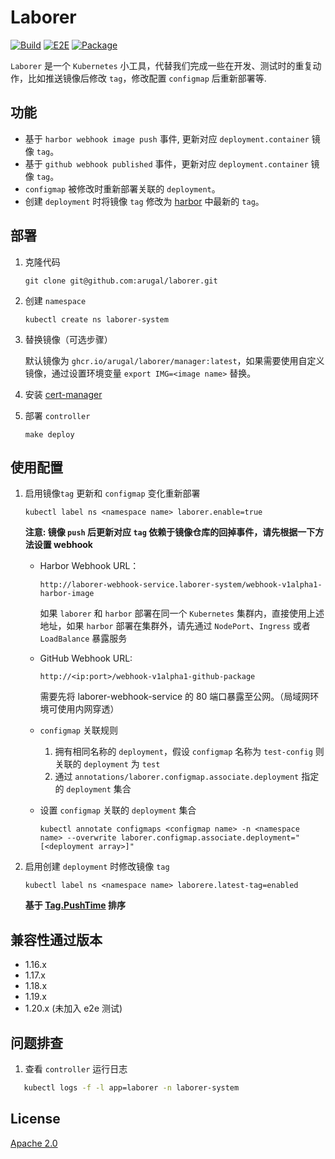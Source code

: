Laborer
===========

[![Build](https://github.com/arugal/laborer/workflows/Test/badge.svg?branch=master)](https://github.com/arugal/laborer/actions?query=workflow%3ATest+branch%3Amaster+event%3Apush)
[![E2E](https://github.com/arugal/laborer/workflows/E2E/badge.svg?branch=master)](https://github.com/arugal/laborer/actions?query=workflow%3AE2E+branch%3Amaster+event%3Apush)
[![Package](https://github.com/arugal/laborer/workflows/Package/badge.svg?branch=master)](https://github.com/arugal/laborer/actions?query=event%3Apush+workflow%3APackage)

`Laborer` 是一个 `Kubernetes` 小工具，代替我们完成一些在开发、测试时的重复动作，比如推送镜像后修改 `tag`，修改配置 `configmap` 后重新部署等.

## 功能

+ 基于 `harbor webhook image push` 事件, 更新对应 `deployment.container` 镜像 `tag`。
+ 基于 `github webhook published` 事件，更新对应 `deployment.container` 镜像 `tag`。
+ `configmap` 被修改时重新部署关联的 `deployment`。
+ 创建 `deployment` 时将镜像 `tag` 修改为 [harbor](https://goharbor.io/) 中最新的 `tag`。

## 部署

1. 克隆代码

   `git clone git@github.com:arugal/laborer.git`

2. 创建 `namespace`

   `kubectl create ns laborer-system`

3. 替换镜像（可选步骤）

   默认镜像为 `ghcr.io/arugal/laborer/manager:latest`，如果需要使用自定义镜像，通过设置环境变量 `export IMG=<image name>` 替换。

4. 安装 [cert-manager](https://cert-manager.io/docs/installation/)

6. 部署 `controller`

   `make deploy`

## 使用配置

1. 启用镜像`tag` 更新和 `configmap` 变化重新部署

    `kubectl label ns <namespace name> laborer.enable=true`

     **注意: 镜像 `push` 后更新对应 `tag` 依赖于镜像仓库的回掉事件，请先根据一下方法设置 webhook**
     
     + Harbor Webhook URL：
     
        `http://laborer-webhook-service.laborer-system/webhook-v1alpha1-harbor-image`
        
       如果 `laborer` 和 `harbor` 部署在同一个 `Kubernetes` 集群内，直接使用上述地址，如果 `harbor` 部署在集群外，请先通过 `NodePort`、`Ingress` 或者 `LoadBalance` 暴露服务
   
     + GitHub Webhook URL:
   
        `http://<ip:port>/webhook-v1alpha1-github-package`
   
        需要先将 laborer-webhook-service 的 80 端口暴露至公网。（局域网环境可使用内网穿透）
   
     + `configmap` 关联规则

       1. 拥有相同名称的 `deployment`，假设 `configmap` 名称为 `test-config` 则关联的 `deployment` 为 `test`
       2. 通过 `annotations/laborer.configmap.associate.deployment` 指定的 `deployment` 集合
    
     + 设置 `configmap` 关联的 `deployment` 集合
        
       `kubectl annotate configmaps <configmap name> -n <namespace name> --overwrite laborer.configmap.associate.deployment="[<deployment array>]"`

2. 启用创建 `deployment` 时修改镜像 `tag`
    
    `kubectl label ns <namespace name> laborere.latest-tag=enabled`
     
     **基于 [Tag.PushTime](https://github.com/arugal/laborer/blob/master/pkg/service/repository/types.go) 排序**

## 兼容性通过版本

+ 1.16.x
+ 1.17.x
+ 1.18.x
+ 1.19.x
+ 1.20.x (未加入 e2e 测试)

## 问题排查

1. 查看 `controller` 运行日志

```bash
   kubectl logs -f -l app=laborer -n laborer-system
```

## License

[Apache 2.0](LICENSE)